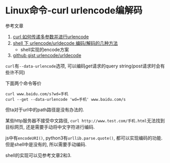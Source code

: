 # Linux命令-curl urlencode编解码

参考文章

1. [curl 如何传递多参数并进行urlencode](https://segmentfault.com/q/1010000008630196)
2. [shell 下 urlencode/urldecode 编码/解码的几种方法](https://blog.csdn.net/carlostyq/article/details/7928610)
    - shell实现的encode方案
3. [github gist urlencode/urldecode](https://gist.github.com/cdown/1163649)

`curl`有`--data-urlencode`选项, 可以编码get请求的query string(post请求时会有些许不同)

下面两个命令等价

```
curl www.baidu.com/s?wd=手机
curl --get --data-urlencode 'wd=手机' www.baidu.com/s
```

但ta对于url中的path路径是没有办法的.

某些http服务器不接受中文路径, `curl http://www.test.com/手机.html`无法找到目标网页, 还是需要手动将中文字符进行编码.

js中有`encodeURI()`, python3有`urllib.parse.quote()`, 都可以实现编码的功能. 但是shell中是没有的, 所以需要手动编码.

shell的实现可以见参考文章2和3.
